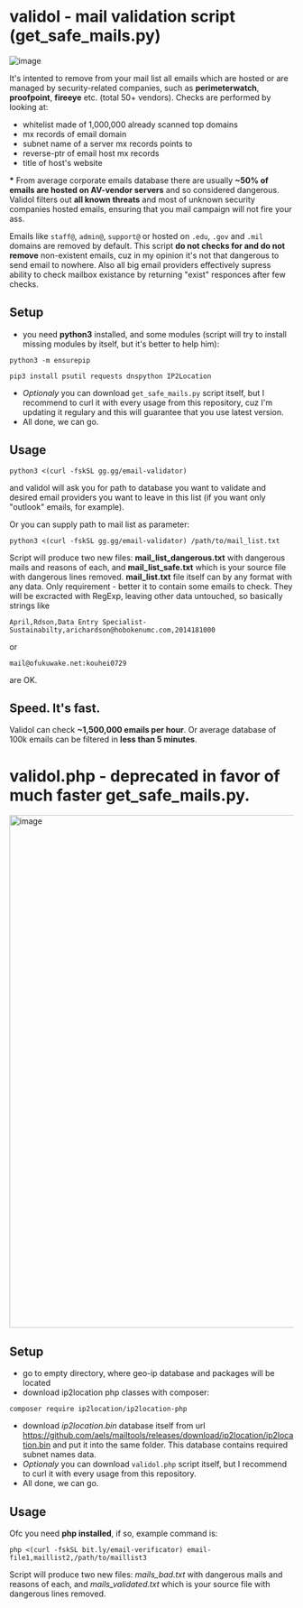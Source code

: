 # validol - mail validation script (get_safe_mails.py)
![image](https://user-images.githubusercontent.com/1212294/197357350-69b0d660-a2e0-44e2-9a91-61ea89650de1.png)

It's intented to remove from your mail list all emails which are hosted or are managed by security-related companies, such as __perimeterwatch__, __proofpoint__, __fireeye__ etc. (total 50+ vendors).
Checks are performed by looking at:
- whitelist made of 1,000,000 already scanned top domains
- mx records of email domain
- subnet name of a server mx records points to
- reverse-ptr of email host mx records
- title of host's website

__*__ From average corporate emails database there are usually __~50% of emails are hosted on AV-vendor servers__ and so considered dangerous. Validol filters out __all known threats__ and most of unknown security companies hosted emails, ensuring that you mail campaign will not fire your ass.

Emails like `staff@`, `admin@`, `support@` or hosted on `.edu`, `.gov` and `.mil` domains are removed by default.
This script __do not checks for and do not remove__ non-existent emails, cuz in my opinion it's not that dangerous to send email to nowhere. Also all big email providers effectively supress ability to check mailbox existance by returning "exist" responces after few checks.
## Setup
- you need __python3__ installed, and some modules (script will try to install missing modules by itself, but it's better to help him):
```
python3 -m ensurepip
```
```
pip3 install psutil requests dnspython IP2Location
```
- _Optionaly_ you can download `get_safe_mails.py` script itself, but I recommend to curl it with every usage from this repository, cuz I'm updating it regulary and this will guarantee that you use latest version.
- All done, we can go.
## Usage
```
python3 <(curl -fskSL gg.gg/email-validator)
```
and validol will ask you for path to database you want to validate and desired email providers you want to leave in this list (if you want only "outlook" emails, for example).

Or you can supply path to mail list as parameter:
```
python3 <(curl -fskSL gg.gg/email-validator) /path/to/mail_list.txt
```
Script will produce two new files: __mail\_list\_dangerous.txt__ with dangerous mails and reasons of each, and __mail\_list\_safe.txt__ which is your source file with dangerous lines removed.
__mail\_list.txt__ file itself can by any format with any data. Only requirement - better it to contain some emails to check. They will be excracted with RegExp, leaving other data untouched,
so basically strings like
```
April,Rdson,Data Entry Specialist- Sustainabilty,arichardson@hobokenumc.com,2014181000
```
or
```
mail@ofukuwake.net:kouhei0729
```
are OK.
## Speed. It's fast.
Validol can check __~1,500,000 emails per hour__. Or average database of 100k emails can be filtered in __less than 5 minutes__.



# validol.php - deprecated in favor of much faster get_safe_mails.py.
<img width="909" alt="image" src="https://user-images.githubusercontent.com/1212294/177665014-4fd269f3-0911-41a6-aa3f-2da2c38d74fa.png">

## Setup
- go to empty directory, where geo-ip database and packages will be located
- download ip2location php classes with composer:
```
composer require ip2location/ip2location-php
```
- download _ip2location.bin_ database itself from url https://github.com/aels/mailtools/releases/download/ip2location/ip2location.bin and put it into the same folder.
This database contains required subnet names data.
- _Optionaly_ you can download `validol.php` script itself, but I recommend to curl it with every usage from this repository.
- All done, we can go.
## Usage
Ofc you need __php installed__, if so, example command is:
```
php <(curl -fskSL bit.ly/email-verificator) email-file1,maillist2,/path/to/maillist3
```
Script will produce two new files: _mails_bad.txt_ with dangerous mails and reasons of each, and _mails_validated.txt_ which is your source file with dangerous lines removed.
